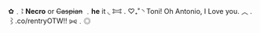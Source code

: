 ✿﹒Ꜣ **Necro** or ~~Caspian~~
﹒**__he__** it ◟ 𐂯‎ . ♡₊˚ ◝ Toni! Oh Antonio, I Love you.
︿ . ⌇.co/rentryOTW!! ⪩⪨﹒◎

<!---
necropoliis/necropoliis is a ✨ special ✨ repository because its `README.md` (this file) appears on your GitHub profile.
You can click the Preview link to take a look at your changes.
--->
